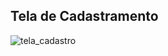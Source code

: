 
## Tela de Cadastramento
![tela_cadastro](https://github.com/Jullyene/Jullyene.github.io/assets/160196619/2499577c-0ce7-4773-aa9e-0058b0ab4e32)
